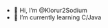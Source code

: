 - 👋 Hi, I’m @Klorur2Sodium
- 🌱 I’m currently learning C/Java

<!---
Klorur2Sodium/Klorur2Sodium is a ✨ special ✨ repository because its `README.md` (this file) appears on your GitHub profile.
You can click the Preview link to take a look at your changes.
--->
